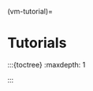 (vm-tutorial)=
# Tutorials

:::{toctree}
:maxdepth: 1

:::

<!--access.md
access-sharding.md
clean-up.md
deploy.md
deploy-sharding.md
enable-tls.md
enable-tls-sharding.md
integrate.md
integrate-sharding.md
overview.md
passwords.md
passwords-sharding.md
scale-replicas.md
scale-sharding.md
set-up.md
set-up-sharding.md-->
